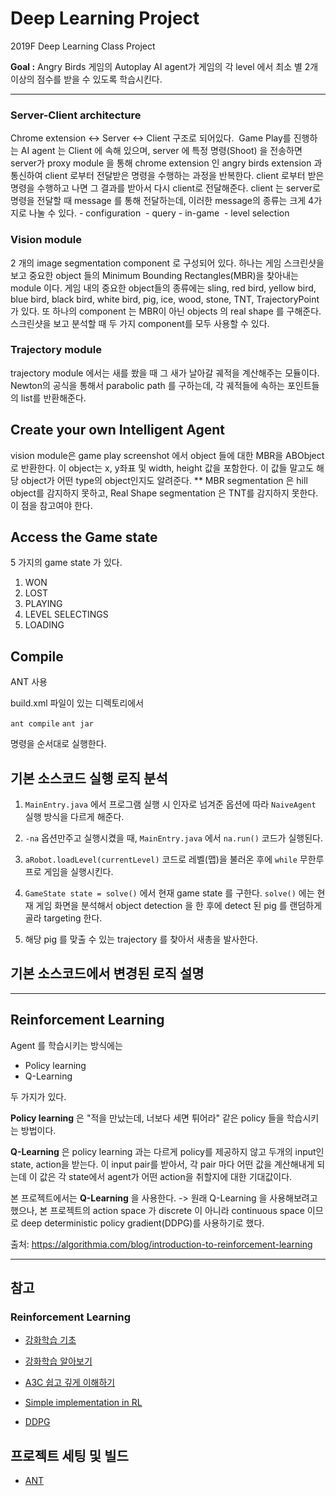 # Deep Learning Project

2019F Deep Learning Class Project

**Goal :** Angry Birds 게임의 Autoplay AI agent가 게임의 각 level 에서 최소 별 2개 이상의 점수를 받을 수 있도록 학습시킨다.

---

### Server-Client architecture

Chrome extension <-> Server <-> Client 구조로 되어있다.  Game Play를 진행하는 AI agent 는 Client 에 속해 있으며, server 에 특정 명령(Shoot) 을 전송하면 server가 proxy module 을 통해 chrome extension 인 angry birds extension 과 통신하여 client 로부터 전달받은 명령을 수행하는 과정을 반복한다. client 로부터 받은 명령을 수행하고 나면 그 결과를 받아서 다시 client로 전달해준다. client 는 server로 명령을 전달할 때 message 를 통해 전달하는데, 이러한 message의 종류는 크게 4가지로 나눌 수 있다. - configuration  - query - in-game  - level selection

### Vision module

2 개의 image segmentation component 로 구성되어 있다. 하나는 게임 스크린샷을 보고 중요한 object 들의 Minimum Bounding Rectangles(MBR)을 찾아내는 module 이다. 게임 내의 중요한 object들의 종류에는 sling, red bird, yellow bird, blue bird, black bird, white bird, pig, ice, wood, stone, TNT, TrajectoryPoint 가 있다. 또 하나의 component 는 MBR이 아닌 objects 의 real shape 를 구해준다. 스크린샷을 보고 분석할 때 두 가지 component를 모두 사용할 수 있다.

### Trajectory module

trajectory module 에서는 새를 쐈을 때 그 새가 날아갈 궤적을 계산해주는 모듈이다. Newton의 공식을 통해서 parabolic path 를 구하는데, 각 궤적들에 속하는 포인트들의 list를 반환해준다.

## Create your own Intelligent Agent

vision module은 game play screenshot 에서 object 들에 대한 MBR을 ABObject 로 반환한다. 이 object는 x, y좌표 및 width, height 값을 포함한다. 이 값들 말고도 해당 object가 어떤 type의 object인지도 알려준다.
\*\* MBR segmentation 은 hill object를 감지하지 못하고, Real Shape segmentation 은 TNT를 감지하지 못한다. 이 점을 참고여야 한다.

## Access the Game state

5 가지의 game state 가 있다.

1. WON
2. LOST
3. PLAYING
4. LEVEL SELECTINGS
5. LOADING

## Compile

ANT 사용

build.xml 파일이 있는 디렉토리에서

`ant compile`
`ant jar`

명령을 순서대로 실행한다.

## 기본 소스코드 실행 로직 분석

1. `MainEntry.java` 에서 프로그램 실행 시 인자로 넘겨준 옵션에 따라 `NaiveAgent` 실행 방식을 다르게 해준다.

2. `-na` 옵션만주고 실행시켰을 때, `MainEntry.java` 에서 `na.run()` 코드가 실행된다.

3. `aRobot.loadLevel(currentLevel)` 코드로 레벨(맵)을 불러온 후에 `while` 무한루프로 게임을 실행시킨다.

4. `GameState state = solve()` 에서 현재 game state 를 구한다. `solve()` 에는 현재 게임 화면을 분석해서 object detection 을 한 후에 detect 된 pig 를 랜덤하게 골라 targeting 한다.

5. 해당 pig 를 맞출 수 있는 trajectory 를 찾아서 새총을 발사한다.

## 기본 소스코드에서 변경된 로직 설명

---

## Reinforcement Learning

Agent 를 학습시키는 방식에는

- Policy learning
- Q-Learning

두 가지가 있다.

**Policy learning** 은 "적을 만났는데, 너보다 세면 튀어라" 같은 policy 들을 학습시키는 방법이다.

**Q-Learning** 은 policy learning 과는 다르게 policy를 제공하지 않고 두개의 input인 state, action을 받는다. 이 input pair를 받아서, 각 pair 마다 어떤 값을 계산해내게 되는데 이 값은 각 state에서 agent가 어떤 action을 취할지에 대한 기대값이다.

본 프로젝트에서는 **Q-Learning** 을 사용한다.
-> 원래 Q-Learning 을 사용해보려고 했으나, 본 프로젝트의 action space 가 discrete 이 아니라 continuous space 이므로
deep deterministic policy gradient(DDPG)를 사용하기로 했다.

출처: https://algorithmia.com/blog/introduction-to-reinforcement-learning

---

## 참고

### Reinforcement Learning

- [강화학습 기초](https://daeson.tistory.com/311?category=710652)

- [강화학습 알아보기](https://greentec.github.io/reinforcement-learning-fourth/)

- [A3C 쉽고 깊게 이해하기](https://www.slideshare.net/WoongwonLee/rlcode-a3c)

- [Simple implementation in RL](https://www.youtube.com/watch?v=yMk_XtIEzH8)

- [DDPG](https://reinforcement-learning-kr.github.io/2018/06/26/3_ddpg/)

## 프로젝트 세팅 및 빌드

- [ANT](https://ant.apache.org/)
